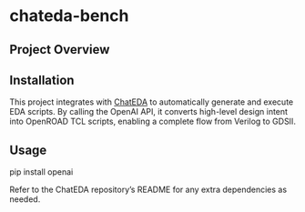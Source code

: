 # chateda-bench

## Project Overview
## Installation

This project integrates with [ChatEDA](https://github.com/wuhy68/ChatEDA) to automatically generate and execute EDA scripts. By calling the OpenAI API, it converts high-level design intent into OpenROAD TCL scripts, enabling a complete flow from Verilog to GDSII.

## Usage

pip install openai

Refer to the ChatEDA repository’s README for any extra dependencies as needed.
